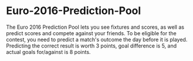 # Euro-2016-Prediction-Pool
The Euro 2016 Prediction Pool lets you see fixtures and scores, as well as predict scores and compete against your friends. To be eligible for the contest, you need to predict a match's outcome the day before it is played. Predicting the correct result is worth 3 points, goal difference is 5, and actual goals for/against is 8 points.
